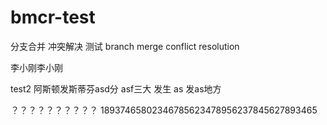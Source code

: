 # bmcr-test
分支合并 冲突解决 测试 branch merge conflict resolution

李小刚李小刚

test2
阿斯顿发斯蒂芬asd分
asf三大
发生
as 
发as地方
 
？？？？？？？？？？
18937465802346785623478956237845627893465

<!-- 当前发现的问题：
选择fork后更改是在自己的仓库完成的，在pull前似乎不会发生什么。
 -->
